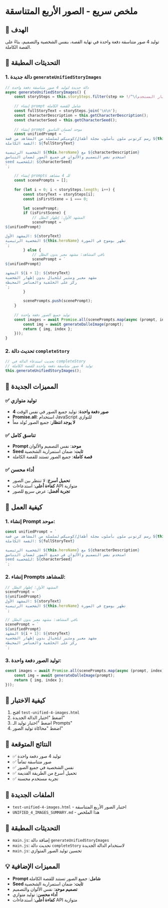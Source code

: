 # ملخص سريع - الصور الأربع المتناسقة

## 🎯 الهدف
توليد 4 صور متناسقة دفعة واحدة في نهاية القصة، بنفس الشخصية والتصميم، بناءً على القصة الكاملة.

## 🔧 التحديثات المطبقة

### 1. دالة جديدة `generateUnifiedStoryImages`
```javascript
// دالة جديدة لتوليد 4 صور متناسقة دفعة واحدة
async generateUnifiedStoryImages() {
    const storySteps = this.storySteps.filter(step => !/^\(اختيار المستخدم:/.test(step.trim()));
    
    // إنشاء prompt شامل للقصة الكاملة
    const fullStoryText = storySteps.join('\n\n');
    const characterDescription = this.getCharacterDescription();
    const characterSeed = this.getCharacterSeed();
    
    // إنشاء prompt موحد لضمان التناسق
    const unifiedPrompt = `
رسم كرتوني ملون بأسلوب مجلة أطفال/كوميكس لسلسلة من المشاهد من قصة ${this.storyType}:
القصة الكاملة: ${fullStoryText}

الشخصية الرئيسية ${this.heroName} مع ${characterDescription}
استخدم نفس التصميم والألوان في جميع الصور لضمان التناسق
seed للشخصية: ${characterSeed}
`;
    
    // إنشاء prompts للـ 4 مشاهد
    const scenePrompts = [];
    
    for (let i = 0; i < storySteps.length; i++) {
        const storyText = storySteps[i];
        const isFirstScene = i === 0;
        
        let scenePrompt;
        if (isFirstScene) {
            // المشهد الأول: إظهار البطل
            scenePrompt = `
${unifiedPrompt}

المشهد الأول: ${storyText}
الشخصية الرئيسية ${this.heroName} تظهر بوضوح في الصورة
`;
        } else {
            // باقي المشاهد: مشهد معبر بدون البطل
            scenePrompt = `
${unifiedPrompt}

المشهد ${i + 1}: ${storyText}
مشهد معبر ومثير للخيال بدون إظهار الشخصية
ركز على الخلفية والعناصر المحيطة
`;
        }
        
        scenePrompts.push(scenePrompt);
    }
    
    // توليد جميع الصور دفعة واحدة
    const images = await Promise.all(scenePrompts.map(async (prompt, index) => {
        const img = await generateDalleImage(prompt);
        return { img, index };
    }));
}
```

### 2. تحديث دالة `completeStory`
```javascript
// تحديث استدعاء الدالة في completeStory
// توليد 4 صور متناسقة دفعة واحدة للقصة الكاملة
this.generateUnifiedStoryImages();
```

## 🚀 المميزات الجديدة

### ✅ توليد متوازي
- **4 صور دفعة واحدة**: توليد جميع الصور في نفس الوقت
- **Promise.all**: استخدام JavaScript للتوازي
- **لا يوجد انتظار**: جميع الصور تُولد معاً

### ✅ تناسق كامل
- **Prompt موحد**: نفس التصميم والألوان
- **Seed ثابت**: ضمان استمرارية الشخصية
- **قصة كاملة**: جميع الصور تستند للقصة الكاملة

### ✅ أداء محسن
- **تحميل أسرع**: لا تنتظر بين الصور
- **كفاءة أعلى**: استدعاءات API متوازية
- **تجربة أفضل**: عرض سريع للصور

## 📝 كيفية العمل

### 1. إنشاء Prompt موحد:
```javascript
const unifiedPrompt = `
رسم كرتوني ملون بأسلوب مجلة أطفال/كوميكس لسلسلة من المشاهد من قصة ${this.storyType}:
القصة الكاملة: ${fullStoryText}

الشخصية الرئيسية ${this.heroName} مع ${characterDescription}
استخدم نفس التصميم والألوان في جميع الصور لضمان التناسق
seed للشخصية: ${characterSeed}
`;
```

### 2. إنشاء Prompts للمشاهد:
```javascript
// المشهد الأول: إظهار البطل
scenePrompt = `
${unifiedPrompt}
المشهد الأول: ${storyText}
الشخصية الرئيسية ${this.heroName} تظهر بوضوح في الصورة
`;

// باقي المشاهد: مشهد معبر بدون البطل
scenePrompt = `
${unifiedPrompt}
المشهد ${i + 1}: ${storyText}
مشهد معبر ومثير للخيال بدون إظهار الشخصية
ركز على الخلفية والعناصر المحيطة
`;
```

### 3. توليد الصور دفعة واحدة:
```javascript
const images = await Promise.all(scenePrompts.map(async (prompt, index) => {
    const img = await generateDalleImage(prompt);
    return { img, index };
}));
```

## 🧪 كيفية الاختبار
1. افتح `test-unified-4-images.html`
2. اضغط "اختبار الدالة الجديدة"
3. اضغط "اختبار توليد الـ Prompts"
4. اضغط "محاكاة توليد الصور"

## 🎯 النتائج المتوقعة
- ✅ توليد 4 صور دفعة واحدة
- ✅ صور متناسقة تماماً
- ✅ نفس الشخصية في جميع الصور
- ✅ تحميل أسرع من الطريقة القديمة
- ✅ تجربة مستخدم محسنة

## 📁 الملفات الجديدة
- `test-unified-4-images.html` - اختبار الصور الأربع المتناسقة
- `UNIFIED_4_IMAGES_SUMMARY.md` - هذا الملخص

## 🔄 التحديثات المطبقة
- `main.js`: إضافة دالة `generateUnifiedStoryImages`
- `main.js`: تحديث دالة `completeStory` لاستخدام الدالة الجديدة
- `main.js`: تحسين توليد الصور المتوازي

## 💡 المميزات الإضافية
- **Prompt شامل**: جميع الصور تستند للقصة الكاملة
- **Seed ثابت**: ضمان استمرارية الشخصية
- **تصميم موحد**: نفس الألوان والتصميم
- **أداء محسن**: توليد متوازي
- **كفاءة أعلى**: استدعاءات API متوازية 